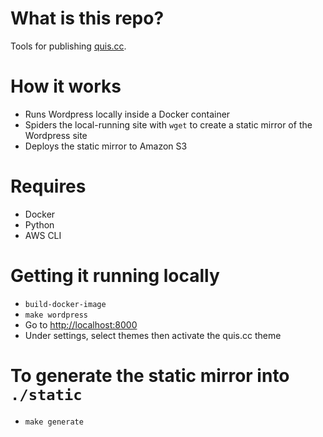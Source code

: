 # What is this repo?

Tools for publishing [quis.cc](http://quis.cc).

# How it works

- Runs Wordpress locally inside a Docker container
- Spiders the local-running site with `wget` to create a static mirror
  of the Wordpress site
- Deploys the static mirror to Amazon S3

# Requires

- Docker
- Python
- AWS CLI

# Getting it running locally

- `build-docker-image`
- `make wordpress`
- Go to [http://localhost:8000](http://localhost:8000)
- Under settings, select themes then activate the quis.cc theme

# To generate the static mirror into `./static`

- `make generate`
